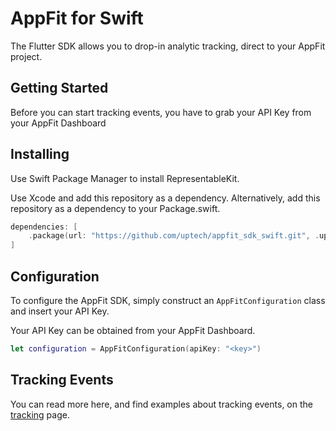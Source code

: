 # AppFit for Swift

The Flutter SDK allows you to drop-in analytic tracking, direct to your AppFit project.

## Getting Started

Before you can start tracking events, you have to grab your API Key from your AppFit Dashboard

## Installing

Use Swift Package Manager to install RepresentableKit.

Use Xcode and add this repository as a dependency.
Alternatively, add this repository as a dependency to your Package.swift.

```swift
dependencies: [
    .package(url: "https://github.com/uptech/appfit_sdk_swift.git", .upToNextMajor(from: "1.0.0"))
]
```

## Configuration

To configure the AppFit SDK, simply construct an `AppFitConfiguration` class and insert your API Key.

Your API Key can be obtained from your AppFit Dashboard.

```swift
let configuration = AppFitConfiguration(apiKey: "<key>")
```

## Tracking Events

You can read more here, and find examples about tracking events, on the [tracking](tracking) page.

[tracking]: "TRACKING.md" "Event Tracking"
